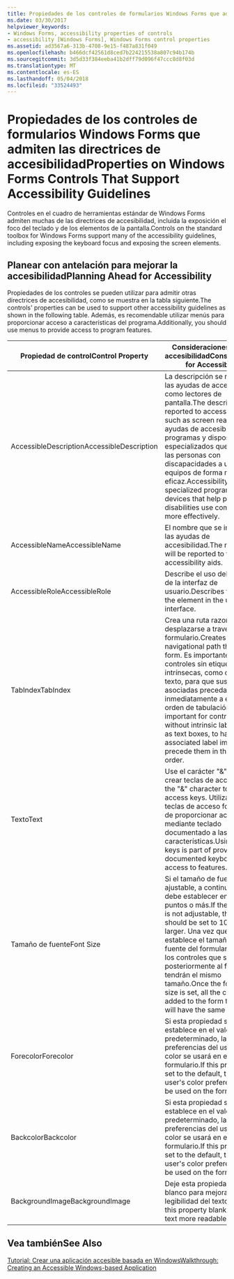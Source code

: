 ```yaml
---
title: Propiedades de los controles de formularios Windows Forms que admiten las directrices de accesibilidad
ms.date: 03/30/2017
helpviewer_keywords:
- Windows Forms, accessibility properties of controls
- accessibility [Windows Forms], Windows Forms control properties
ms.assetid: ad3567a6-313b-4708-9e15-f487a831f049
ms.openlocfilehash: b466dcf42561d8ced7b224215538a807c94b174b
ms.sourcegitcommit: 3d5d33f384eeba41b2dff79d096f47ccc8d8f03d
ms.translationtype: MT
ms.contentlocale: es-ES
ms.lasthandoff: 05/04/2018
ms.locfileid: "33524493"
---
```

# <a name="properties-on-windows-forms-controls-that-support-accessibility-guidelines"></a><span data-ttu-id="8c732-102">Propiedades de los controles de formularios Windows Forms que admiten las directrices de accesibilidad</span><span class="sxs-lookup"><span data-stu-id="8c732-102">Properties on Windows Forms Controls That Support Accessibility Guidelines</span></span>
<span data-ttu-id="8c732-103">Controles en el cuadro de herramientas estándar de Windows Forms admiten muchas de las directrices de accesibilidad, incluida la exposición el foco del teclado y de los elementos de la pantalla.</span><span class="sxs-lookup"><span data-stu-id="8c732-103">Controls on the standard toolbox for Windows Forms support many of the accessibility guidelines, including exposing the keyboard focus and exposing the screen elements.</span></span>  
  
## <a name="planning-ahead-for-accessibility"></a><span data-ttu-id="8c732-104">Planear con antelación para mejorar la accesibilidad</span><span class="sxs-lookup"><span data-stu-id="8c732-104">Planning Ahead for Accessibility</span></span>  
 <span data-ttu-id="8c732-105">Propiedades de los controles se pueden utilizar para admitir otras directrices de accesibilidad, como se muestra en la tabla siguiente.</span><span class="sxs-lookup"><span data-stu-id="8c732-105">The controls' properties can be used to support other accessibility guidelines as shown in the following table.</span></span> <span data-ttu-id="8c732-106">Además, es recomendable utilizar menús para proporcionar acceso a características del programa.</span><span class="sxs-lookup"><span data-stu-id="8c732-106">Additionally, you should use menus to provide access to program features.</span></span>  
  
|<span data-ttu-id="8c732-107">Propiedad de control</span><span class="sxs-lookup"><span data-stu-id="8c732-107">Control Property</span></span>|<span data-ttu-id="8c732-108">Consideraciones para la accesibilidad</span><span class="sxs-lookup"><span data-stu-id="8c732-108">Considerations for Accessibility</span></span>|  
|----------------------|--------------------------------------|  
|<span data-ttu-id="8c732-109">AccessibleDescription</span><span class="sxs-lookup"><span data-stu-id="8c732-109">AccessibleDescription</span></span>|<span data-ttu-id="8c732-110">La descripción se notifica a las ayudas de accesibilidad como lectores de pantalla.</span><span class="sxs-lookup"><span data-stu-id="8c732-110">The description is reported to accessibility aids such as screen readers.</span></span> <span data-ttu-id="8c732-111">Las ayudas de accesibilidad son programas y dispositivos especializados que ayudan a las personas con discapacidades a usar los equipos de forma más eficaz.</span><span class="sxs-lookup"><span data-stu-id="8c732-111">Accessibility aids are specialized programs and devices that help people with disabilities use computers more effectively.</span></span>|  
|<span data-ttu-id="8c732-112">AccessibleName</span><span class="sxs-lookup"><span data-stu-id="8c732-112">AccessibleName</span></span>|<span data-ttu-id="8c732-113">El nombre que se informará a las ayudas de accesibilidad.</span><span class="sxs-lookup"><span data-stu-id="8c732-113">The name that will be reported to the accessibility aids.</span></span>|  
|<span data-ttu-id="8c732-114">AccessibleRole</span><span class="sxs-lookup"><span data-stu-id="8c732-114">AccessibleRole</span></span>|<span data-ttu-id="8c732-115">Describe el uso del elemento de la interfaz de usuario.</span><span class="sxs-lookup"><span data-stu-id="8c732-115">Describes the use of the element in the user interface.</span></span>|  
|<span data-ttu-id="8c732-116">TabIndex</span><span class="sxs-lookup"><span data-stu-id="8c732-116">TabIndex</span></span>|<span data-ttu-id="8c732-117">Crea una ruta razonable para desplazarse a través del formulario.</span><span class="sxs-lookup"><span data-stu-id="8c732-117">Creates a sensible navigational path through the form.</span></span> <span data-ttu-id="8c732-118">Es importante para los controles sin etiquetas intrínsecas, como cuadros de texto, para que sus etiquetas asociadas precedan inmediatamente a ellos en el orden de tabulación.</span><span class="sxs-lookup"><span data-stu-id="8c732-118">It is important for controls without intrinsic labels, such as text boxes, to have their associated label immediately precede them in the tab order.</span></span>|  
|<span data-ttu-id="8c732-119">Texto</span><span class="sxs-lookup"><span data-stu-id="8c732-119">Text</span></span>|<span data-ttu-id="8c732-120">Use el carácter "&" para crear teclas de acceso.</span><span class="sxs-lookup"><span data-stu-id="8c732-120">Use the "&" character to create access keys.</span></span> <span data-ttu-id="8c732-121">Utilizando las teclas de acceso forma parte de proporcionar acceso mediante teclado documentado a las características.</span><span class="sxs-lookup"><span data-stu-id="8c732-121">Using access keys is part of providing documented keyboard access to features.</span></span>|  
|<span data-ttu-id="8c732-122">Tamaño de fuente</span><span class="sxs-lookup"><span data-stu-id="8c732-122">Font Size</span></span>|<span data-ttu-id="8c732-123">Si el tamaño de fuente no es ajustable, a continuación, se debe establecer en 10 puntos o más.</span><span class="sxs-lookup"><span data-stu-id="8c732-123">If the font size is not adjustable, then it should be set to 10 points or larger.</span></span> <span data-ttu-id="8c732-124">Una vez que se establece el tamaño de fuente del formulario, todos los controles que se agregan posteriormente al formulario tendrán el mismo tamaño.</span><span class="sxs-lookup"><span data-stu-id="8c732-124">Once the form's font size is set, all the controls added to the form thereafter will have the same size.</span></span>|  
|<span data-ttu-id="8c732-125">Forecolor</span><span class="sxs-lookup"><span data-stu-id="8c732-125">Forecolor</span></span>|<span data-ttu-id="8c732-126">Si esta propiedad se establece en el valor predeterminado, las preferencias del usuario color se usará en el formulario.</span><span class="sxs-lookup"><span data-stu-id="8c732-126">If this property is set to the default, then the user's color preferences will be used on the form.</span></span>|  
|<span data-ttu-id="8c732-127">Backcolor</span><span class="sxs-lookup"><span data-stu-id="8c732-127">Backcolor</span></span>|<span data-ttu-id="8c732-128">Si esta propiedad se establece en el valor predeterminado, las preferencias del usuario color se usará en el formulario.</span><span class="sxs-lookup"><span data-stu-id="8c732-128">If this property is set to the default, then the user's color preferences will be used on the form.</span></span>|  
|<span data-ttu-id="8c732-129">BackgroundImage</span><span class="sxs-lookup"><span data-stu-id="8c732-129">BackgroundImage</span></span>|<span data-ttu-id="8c732-130">Deje esta propiedad en blanco para mejorar la legibilidad del texto.</span><span class="sxs-lookup"><span data-stu-id="8c732-130">Leave this property blank to make text more readable.</span></span>|  
  
## <a name="see-also"></a><span data-ttu-id="8c732-131">Vea también</span><span class="sxs-lookup"><span data-stu-id="8c732-131">See Also</span></span>  
 [<span data-ttu-id="8c732-132">Tutorial: Crear una aplicación accesible basada en Windows</span><span class="sxs-lookup"><span data-stu-id="8c732-132">Walkthrough: Creating an Accessible Windows-based Application</span></span>](../../../../docs/framework/winforms/advanced/walkthrough-creating-an-accessible-windows-based-application.md)
